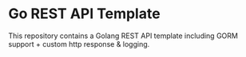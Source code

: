 # Go REST API Template

This repository contains a Golang REST API template including GORM support + custom http response & logging.


